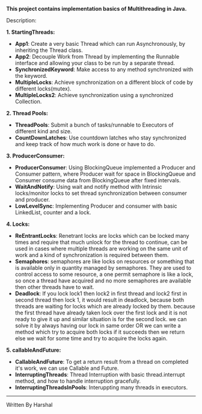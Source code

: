 <b>This project contains implementation basics of Multithreading in Java.</b>

Description:

<b>1. StartingThreads:</b>
  - <b>App1</b>: Create a very basic Thread which can run Asynchronously, by inheriting the Thread class. 
  - <b>App2</b>: Decouple Work from Thread by implementing the Runnable interface and allowing your class to be run by a separate thread.
  - <b>SynchronizedKeyword</b>: Make access to any method synchronized with the keyword.
  - <b>MultipleLocks</b>: Achieve synchronization on a different block of code by different locks(mutex). 
  - <b>MultipleLocks2</b>: Achieve synchronization using a synchronized Collection.


<b>2. Thread Pools:</b>
  - <b>ThreadPools</b>: Submit a bunch of tasks/runnable to Executors of different kind and size.
  - <b>CountDownLatches</b>: Use countdown latches who stay synchronized and keep track of how much work is done or have to do.


<b>3. ProducerConsumer:</b>
  - <b>ProducerConsumer</b>: Using BlockingQueue implemented a Producer and Consumer pattern, where Producer wait for space in BlockingQueue and Consumer consume data from BlockingQueue after fixed intervals.
  - <b>WaitAndNotify</b>: Using wait and notify method with Intrinsic locks/monitor locks to set thread synchronization between consumer and producer.
  - <b>LowLevelSync</b>: Implementing Producer and consumer with basic LinkedList, counter and a lock.
  
  
<b>4. Locks:</b>
  - <b>ReEntrantLocks</b>: Renetrant locks are locks which can be locked many times and require that much unlock for the thread to continue, can be used in cases where multiple threads are working on the same unit of work and a kind of synchronization is required between them.
  - <b>Semaphores</b>: semaphores are like locks on resources or something that is available only in quantity managed by semaphores. They are used to control access to some resource, a one permit semaphore is like a lock, so once a thread have acquired and no more semaphores are available then other threads have to wait.
  - <b>Deadlock</b>: If you lock lock1 then lock2 in first thread and lock2 first in second thread then lock 1, it would result in deadlock, because both threads are waiting for locks which are already locked by them.
  because the first thread have already taken lock over the first lock and it is not ready to give it up and similar situation is for the second lock. we can solve it by always having our lock in same order OR
we can write a method which try to acquire both locks if it succeeds then we return else
we wait for some time and try to acquire the locks again.
 
<b>5. callableAndFuture:</b>
  - <b>CallableAndFuture</b>: To get a return result from a thread on completed it's work, we can use Callable and Future.
  - <b>InterruptingThreads</b>: Thread Interruption with basic thread.interrupt method, and how to handle interruption gracefully.
  - <b>InterruptingThreadsInPools</b>: Interuppting many threads in executors.




-----------------------
Written By Harshal
